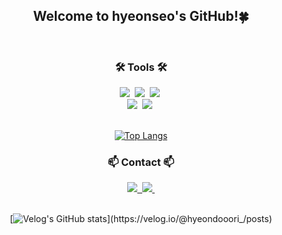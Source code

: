 
<div align="center">
  <h2>Welcome to hyeonseo's GitHub!🍀</h2>
</div>


<br>


<h3 align="center">🛠 Tools 🛠</h3>
<div align="center">
  <img src="https://img.shields.io/badge/git-F05033.svg?style=for-the-badge&logo=git&logoColor=white" />&nbsp
  <img src="https://img.shields.io/badge/github-181717.svg?style=for-the-badge&logo=github&logoColor=white" />&nbsp
  <img src="https://img.shields.io/badge/Notion-F3F3F3.svg?style=for-the-badge&logo=notion&logoColor=black" />&nbsp
</div>
<div align="center">
  <img src="https://img.shields.io/badge/VSCode-0092d7.svg?style=for-the-badge&logo=visual-studio-code&logoColor=22ABF3" />&nbsp
  <img src="https://img.shields.io/badge/IntelliJ-880cff.svg?style=for-the-badge&logo=intellij&logoColor=F37726" />&nbsp
</div>
<br>
<div align="center"> 
  
[![Top Langs](https://github-readme-stats.vercel.app/api/top-langs/?username=hyeonseo1202&layout=donut)](https://github.com/anuraghazra/github-readme-stats)

</div>


<h3 align="center">📫 Contact 📫</h3>
<div align="center">
  <a href="https://velog.io/@hyeondooori_">
    <img src="https://img.shields.io/badge/Velog-1EBC8F?style=for-the-badge&logo=velog&logoColor=white" />&nbsp
  </a>
  <a href="hhseo1202@naver.com">
    <img
      src="https://img.shields.io/badge/hhseo1202@naver.com-f48bc5?style=for-the-badge&logo=naver&logoColor=white"/>&nbsp
  </a>
</div>
 <br> 
<div align="center">

[![Velog's GitHub stats](https://velog-readme-stats.vercel.app/api?name=hyeondooori_)](https://velog.io/@hyeondooori_/posts)

</div>
